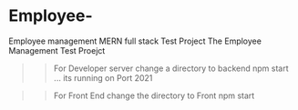 # Employee-
Employee management MERN full stack Test Project 
The Employee Management Test Proejct 

>>For Developer server 
>> change a directory to  backend
>>npm start ... its running on Port 2021


>>For Front End 
>>change the directory to Front
>> npm start
